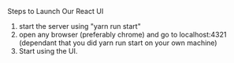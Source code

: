 Steps to Launch Our React UI
1. start the server using "yarn run start"
2. open any browser (preferably chrome) and go to localhost:4321 (dependant that you did yarn run start on your own machine)
3. Start using the UI.
